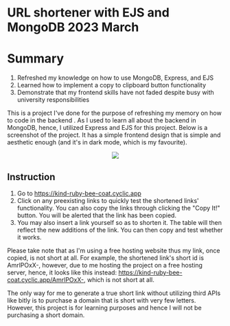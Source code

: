 # URL shortener with EJS and MongoDB 2023 March

# Summary 
1. Refreshed my knowledge on how to use MongoDB, Express, and EJS
2. Learned how to implement a copy to clipboard button functionality
3. Demonstrate that my frontend skills have not faded despite busy with university responsibilities

This is a project I've done for the purpose of refreshing my memory on how to code in the backend . As I used to learn all about the backend in MongoDB, hence, I utilized Express and EJS for this project. Below is a screenshot of the project. It has a simple frontend design that is simple and aesthetic enough (and it's in dark mode, which is my favourite). 

<p align='center'>
  <img src="https://i.imgur.com/cQoBZyc.png" />
 </p>

## Instruction
1. Go to https://kind-ruby-bee-coat.cyclic.app
2. Click on any preexisting links to quickly test the shortened links' functionality. You can also copy the links through clicking the "Copy It!" button. You will be alerted that the link has been copied. 
3. You may also insert a link yourself so as to shorten it. The table will then reflect the new additions of the link. You can then copy and test whether it works. 

Please take note that as I'm using a free hosting website thus my link, once copied, is not short at all. For example, the shortened link's short id is AmrlPOxX-, however, due to me hosting the project on a free hosting server, hence, it looks like this instead: https://kind-ruby-bee-coat.cyclic.app/AmrlPOxX-, which is not short at all. 

The only way for me to generate a true short link without utilizing third APIs like bitly is to purchase a domain that is short with very few letters. However, this project is for learning purposes and hence I will not be purchasing a short domain. 

